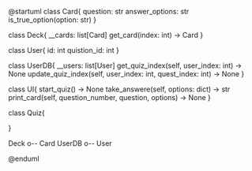 @startuml
class Card{
    question: str
    answer_options: str
    is_true_option(option: str)
}

class Deck{
    __cards: list[Card]
    get_card(index: int) -> Card
}

class User{
    id: int
    quistion_id: int
}

class UserDB{
    __users: list[User]
    get_quiz_index(self, user_index: int) -> None
    update_quiz_index(self, user_index: int, quest_index: int) -> None
}

class UI{
    start_quiz() -> None
    take_answere(self, options: dict) -> str
    print_card(self, question_number, question, options) -> None
}

class Quiz{
    
}

Deck o-- Card
UserDB o-- User

@enduml